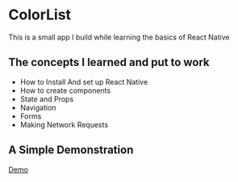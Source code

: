 # ColorList

This is a small app I build while learning the basics of React Native

## The concepts I learned and put to work

- How to Install And set up React Native
- How to create components
- State and Props
- Navigation
- Forms
- Making Network Requests

## A Simple Demonstration

[Demo](small.gif)
